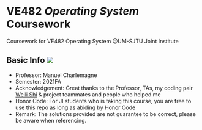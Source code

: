 # VE482 *Operating System* Coursework

Coursework for VE482 Operating System @UM-SJTU Joint Institute

## Basic Info ![](https://visitor-badge.glitch.me/badge?page_id=kx-Huang.VE482&left_color=gray&right_color=blue)

- Professor: Manuel Charlemagne
- Semester: 2021FA
- Acknowledgement: Great thanks to the Professor, TAs, my coding pair [Weili Shi](https://github.com/WillyKidd) & project teammates and people who helped me
- Honor Code: For JI students who is taking this course, you are free to use this repo as long as abiding by Honor Code
- Remark: The solutions provided are not guarantee to be correct, please be aware when referencing.
